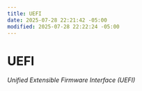 ```yaml
---
title: UEFI
date: 2025-07-28 22:21:42 -05:00
modified: 2025-07-28 22:22:24 -05:00
---
```


# UEFI

_Unified Extensible Firmware Interface (UEFI)_
